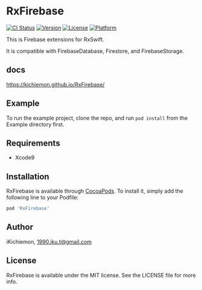 # RxFirebase

[![CI Status](http://img.shields.io/travis/kichiemon/RxFirebase.svg?style=flat)](https://travis-ci.org/kichiemon/RxFirebase)
[![Version](https://img.shields.io/cocoapods/v/RxFirebase.svg?style=flat)](http://cocoapods.org/pods/RxFirebase)
[![License](https://img.shields.io/cocoapods/l/RxFirebase.svg?style=flat)](http://cocoapods.org/pods/RxFirebase)
[![Platform](https://img.shields.io/cocoapods/p/RxFirebase.svg?style=flat)](http://cocoapods.org/pods/RxFirebase)

This is Firebase extensions for RxSwift.

It is compatible with FirebaseDatabase, Firestore, and FirebaseStorage.

## docs

https://kichiemon.github.io/RxFirebase/

## Example

To run the example project, clone the repo, and run `pod install` from the Example directory first.

## Requirements

- Xcode9

## Installation

RxFirebase is available through [CocoaPods](http://cocoapods.org). To install
it, simply add the following line to your Podfile:

```ruby
pod 'RxFirebase'
```

## Author

iKichiemon, 1990.iku.t@gmail.com

## License

RxFirebase is available under the MIT license. See the LICENSE file for more info.
